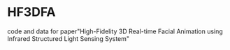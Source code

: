 # HF3DFA
code and data for paper"High-Fidelity 3D Real-time Facial Animation using Infrared Structured Light Sensing System"
